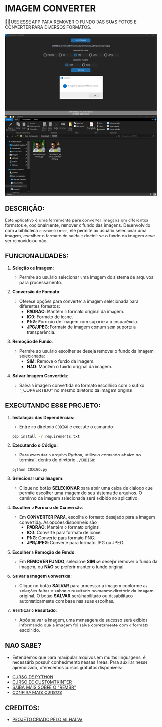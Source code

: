 # IMAGEM CONVERTER
👨‍🏫USE ESSE APP PARA REMOVER O FUNDO DAS SUAS FOTOS E CONVERTER PARA DIVERSOS FORMATOS.

<img src="./IMAGENS/FOTO_01.png" align="center" width="500"> <br>
<img src="./IMAGENS/FOTO_02.png" align="center" width="500"> <br>

## DESCRIÇÃO:
Este aplicativo é uma ferramenta para converter imagens em diferentes formatos e, opcionalmente, remover o fundo das imagens. Desenvolvido com a biblioteca `customtkinter`, ele permite ao usuário selecionar uma imagem, escolher o formato de saída e decidir se o fundo da imagem deve ser removido ou não.

## FUNCIONALIDADES:
1. **Seleção de Imagem**:
   - Permite ao usuário selecionar uma imagem do sistema de arquivos para processamento.

2. **Conversão de Formato**:
   - Oferece opções para converter a imagem selecionada para diferentes formatos:
     - **PADRÃO**: Mantém o formato original da imagem.
     - **ICO**: Formato de ícone.
     - **PNG**: Formato de imagem com suporte a transparência.
     - **JPG/JPEG**: Formato de imagem comum sem suporte a transparência.

3. **Remoção de Fundo**:
   - Permite ao usuário escolher se deseja remover o fundo da imagem selecionada:
     - **SIM**: Remove o fundo da imagem.
     - **NÃO**: Mantém o fundo original da imagem.

4. **Salvar Imagem Convertida**:
   - Salva a imagem convertida no formato escolhido com o sufixo "_CONVERTIDO" no mesmo diretório da imagem original.

## EXECUTANDO ESSE PROJETO:
1. **Instalação das Dependências:**
   - Entre no diretório `CODIGO` e execute o comando:

   ```bash
   pip install -r requirements.txt
   ```

2. **Executando o Código:**
   - Para executar o arquivo Python, utilize o comando abaixo no terminal, dentro do diretório `./CODIGO`:

   ```
   python CODIGO.py
   ```

3. **Selecionar uma Imagem**:
   - Clique no botão **SELECIONAR** para abrir uma caixa de diálogo que permite escolher uma imagem do seu sistema de arquivos. O caminho da imagem selecionada será exibido no aplicativo.

4. **Escolher o Formato de Conversão**:
   - Em **CONVERTER PARA**, escolha o formato desejado para a imagem convertida. As opções disponíveis são:
     - **PADRÃO**: Mantém o formato original.
     - **ICO**: Converte para formato de ícone.
     - **PNG**: Converte para formato PNG.
     - **JPG/JPEG**: Converte para formato JPG ou JPEG.

5. **Escolher a Remoção de Fundo**:
   - Em **REMOVER FUNDO**, selecione **SIM** se desejar remover o fundo da imagem, ou **NÃO** se preferir manter o fundo original.

6. **Salvar a Imagem Convertida**:
   - Clique no botão **SALVAR** para processar a imagem conforme as seleções feitas e salvar o resultado no mesmo diretório da imagem original. O botão **SALVAR** será habilitado ou desabilitado automaticamente com base nas suas escolhas.

7. **Verificar o Resultado**:
   - Após salvar a imagem, uma mensagem de sucesso será exibida informando que a imagem foi salva corretamente com o formato escolhido.

## NÃO SABE?
- Entendemos que para manipular arquivos em muitas linguagens, é necessário possuir conhecimento nessas áreas. Para auxiliar nesse aprendizado, oferecemos cursos gratuitos disponíveis:
* [CURSO DE PYTHON](https://github.com/VILHALVA/CURSO-DE-PYTHON)
* [CURSO DE CUSTOMTKINTER](https://github.com/VILHALVA/CURSO-DE-CUSTOMTKINTER)
* [SAIBA MAIS SOBRE O "REMBR"](https://github.com/danielgatis/rembg)
* [CONFIRA MAIS CURSOS](https://github.com/VILHALVA?tab=repositories&q=+topic:CURSO)

## CREDITOS:
- [PROJETO CRIADO PELO VILHALVA](https://github.com/VILHALVA)






